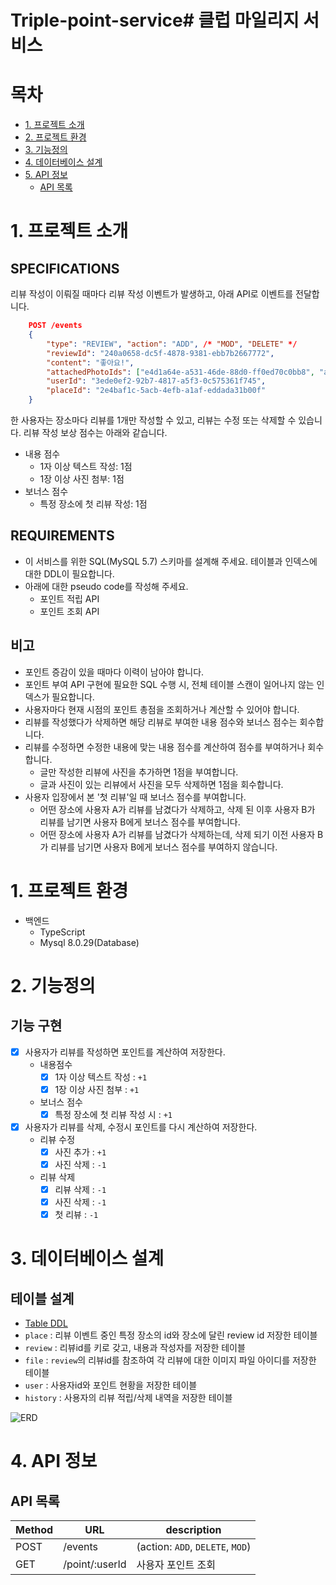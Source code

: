 # Triple-point-service# 클럽 마일리지 서비스

# 목차
- [1. 프로젝트 소개](#1.-프로젝트-소개)
- [2. 프로젝트 환경](#1.-프로젝트-환경)
- [3. 기능정의](#2.-기능정의)
- [4. 데이터베이스 설계](#3.-데이터베이스-설계)
- [5. API 정보](#4.-api-정보)
  - [API 목록](#API-목록)

# 1. 프로젝트 소개
## SPECIFICATIONS
리뷰 작성이 이뤄질 때마다 리뷰 작성 이벤트가 발생하고, 아래 API로 이벤트를 전달합니다.
```json
    POST /events
    { 
    	"type": "REVIEW", "action": "ADD", /* "MOD", "DELETE" */ 
    	"reviewId": "240a0658-dc5f-4878-9381-ebb7b2667772", 
    	"content": "좋아요!", 
    	"attachedPhotoIds": ["e4d1a64e-a531-46de-88d0-ff0ed70c0bb8", "afb0cef2-851d-4a50-bb07-9cc15cbdc332"], 
    	"userId": "3ede0ef2-92b7-4817-a5f3-0c575361f745", 
    	"placeId": "2e4baf1c-5acb-4efb-a1af-eddada31b00f"
    }
```
한 사용자는 장소마다 리뷰를 1개만 작성할 수 있고, 리뷰는 수정 또는 삭제할 수 있습니다. 리뷰 작성 보상 점수는 아래와 같습니다.

- 내용 점수
    - 1자 이상 텍스트 작성: 1점
    - 1장 이상 사진 첨부: 1점
- 보너스 점수
    - 특정 장소에 첫 리뷰 작성: 1점

## REQUIREMENTS
- 이 서비스를 위한 SQL(MySQL 5.7) 스키마를 설계해 주세요. 테이블과 인덱스에 대한 DDL이 필요합니다.
- 아래에 대한 pseudo code를 작성해 주세요.
    - 포인트 적립 API
    - 포인트 조회 API

## 비고
- 포인트 증감이 있을 때마다 이력이 남아야 합니다.
- 포인트 부여 API 구현에 필요한 SQL 수행 시, 전체 테이블 스캔이 일어나지 않는 인덱스가 필요합니다.
- 사용자마다 현재 시점의 포인트 총점을 조회하거나 계산할 수 있어야 합니다.
- 리뷰를 작성했다가 삭제하면 해당 리뷰로 부여한 내용 점수와 보너스 점수는 회수합니다.
- 리뷰를 수정하면 수정한 내용에 맞는 내용 점수를 계산하여 점수를 부여하거나 회수합니다.
    - 글만 작성한 리뷰에 사진을 추가하면 1점을 부여합니다.
    - 글과 사진이 있는 리뷰에서 사진을 모두 삭제하면 1점을 회수합니다.
- 사용자 입장에서 본 '첫 리뷰'일 때 보너스 점수를 부여합니다.
    - 어떤 장소에 사용자 A가 리뷰를 남겼다가 삭제하고, 삭제 된 이후 사용자 B가 리뷰를 남기면 사용자 B에게 보너스 점수를 부여합니다.
    - 어떤 장소에 사용자 A가 리뷰를 남겼다가 삭제하는데, 삭제 되기 이전 사용자 B가 리뷰를 남기면 사용자 B에게 보너스 점수를 부여하지 않습니다.

# 1. 프로젝트 환경
- 백엔드
  - TypeScript
  - Mysql 8.0.29(Database)

# 2. 기능정의
## 기능 구현
- [x] 사용자가 리뷰를 작성하면 포인트를 계산하여 저장한다.
  - 내용점수
    - [X] 1자 이상 텍스트 작성 : `+1`
    - [x] 1장 이상 사진 첨부 : `+1`
  - 보너스 점수
    - [x] 특정 장소에 첫 리뷰 작성 시 : `+1`
- [x] 사용자가 리뷰를 삭제, 수정시 포인트를 다시 계산하여 저장한다.
  - 리뷰 수정
    - [x] 사진 추가 : `+1`
    - [x] 사진 삭제 : `-1`
  - 리뷰 삭제
    - [x] 리뷰 삭제 : `-1`
    - [x] 사진 삭제 : `-1`
    - [x] 첫 리뷰 : `-1`

# 3. 데이터베이스 설계
## 테이블 설계
- [Table DDL](/ddl.sql)
- `place` : 리뷰 이벤트 중인 특정 장소의 id와 장소에 달린 review id 저장한 테이블
- `review` : 리뷰id를 키로 갖고, 내용과 작성자를 저장한 테이블
- `file` : `review`의 리뷰id를 참조하여 각 리뷰에 대한 이미지 파일 아이디를 저장한 테이블
- `user` : 사용자id와 포인트 현황을 저장한 테이블
- `history` : 사용자의 리뷰 적립/삭제 내역을 저장한 테이블

![ERD](https://user-images.githubusercontent.com/22417025/176988628-0aa224fd-efca-428c-98fc-137a8358809d.png)

# 4. API 정보
## API 목록
Method|URL|description
-|-|-
POST|/events|(action: `ADD`, `DELETE`, `MOD`)
GET|/point/:userId|사용자 포인트 조회

